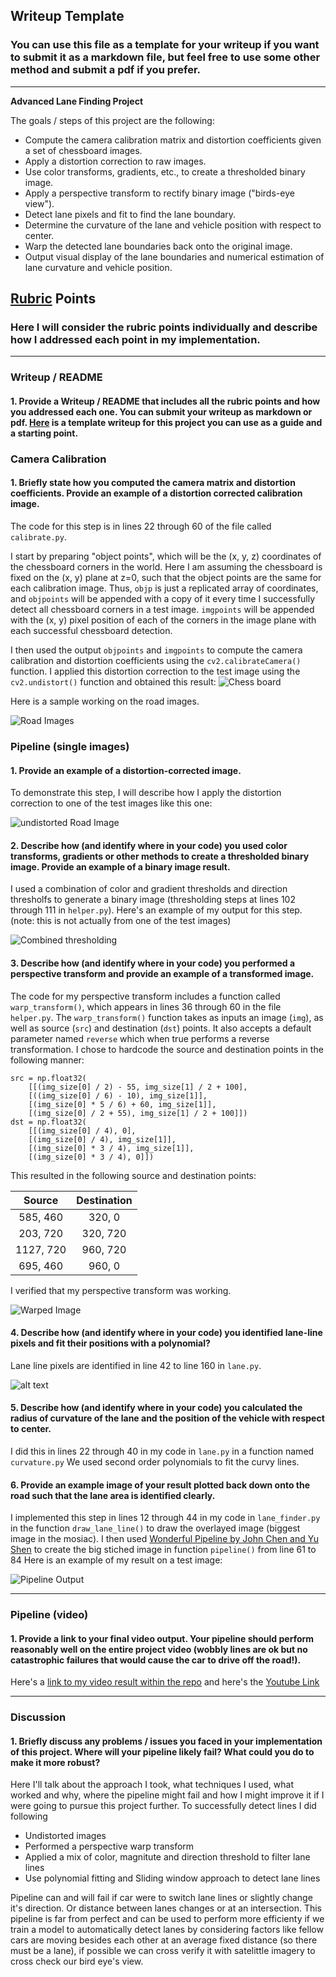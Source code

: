 ## Writeup Template
### You can use this file as a template for your writeup if you want to submit it as a markdown file, but feel free to use some other method and submit a pdf if you prefer.

---

**Advanced Lane Finding Project**

The goals / steps of this project are the following:

* Compute the camera calibration matrix and distortion coefficients given a set of chessboard images.
* Apply a distortion correction to raw images.
* Use color transforms, gradients, etc., to create a thresholded binary image.
* Apply a perspective transform to rectify binary image ("birds-eye view").
* Detect lane pixels and fit to find the lane boundary.
* Determine the curvature of the lane and vehicle position with respect to center.
* Warp the detected lane boundaries back onto the original image.
* Output visual display of the lane boundaries and numerical estimation of lane curvature and vehicle position.

[//]: # (Image References)

[image1]: ./examples/undistort_output.png "Undistorted"
[image2]: ./test_images/test1.jpg "Road Transformed"
[image3]: ./examples/binary_combo_example.jpg "Binary Example"
[image4]: ./examples/warped_straight_lines.jpg "Warp Example"
[image5]: ./examples/color_fit_lines.jpg "Fit Visual"
[image6]: ./examples/example_output.jpg "Output"
[video1]: ./project_video.mp4 "Video"
[chess_undistored]: ./output_images/chess_undistortion.png "Undistorted"

## [Rubric](https://review.udacity.com/#!/rubrics/571/view) Points
### Here I will consider the rubric points individually and describe how I addressed each point in my implementation.  

---
### Writeup / README

#### 1. Provide a Writeup / README that includes all the rubric points and how you addressed each one.  You can submit your writeup as markdown or pdf.  [Here](https://github.com/udacity/CarND-Advanced-Lane-Lines/blob/master/writeup_template.md) is a template writeup for this project you can use as a guide and a starting point.  



### Camera Calibration

#### 1. Briefly state how you computed the camera matrix and distortion coefficients. Provide an example of a distortion corrected calibration image.

The code for this step is in lines 22 through 60 of the file called `calibrate.py`.  

I start by preparing "object points", which will be the (x, y, z) coordinates of the chessboard corners in the world. Here I am assuming the chessboard is fixed on the (x, y) plane at z=0, such that the object points are the same for each calibration image.  Thus, `objp` is just a replicated array of coordinates, and `objpoints` will be appended with a copy of it every time I successfully detect all chessboard corners in a test image.  `imgpoints` will be appended with the (x, y) pixel position of each of the corners in the image plane with each successful chessboard detection.  

I then used the output `objpoints` and `imgpoints` to compute the camera calibration and distortion coefficients using the `cv2.calibrateCamera()` function.  I applied this distortion correction to the test image using the `cv2.undistort()` function and obtained this result:
![Chess board](./output_images/chess_undistortion.png)

Here is a sample working on the road images.

![Road Images](./output_images/road_image.png)

### Pipeline (single images)

#### 1. Provide an example of a distortion-corrected image.
To demonstrate this step, I will describe how I apply the distortion correction to one of the test images like this one:

![undistorted Road Image](./output_images/undistorted.png)
#### 2. Describe how (and identify where in your code) you used color transforms, gradients or other methods to create a thresholded binary image.  Provide an example of a binary image result.
I used a combination of color and gradient thresholds and direction thresholfs to generate a binary image (thresholding steps at lines 102 through 111 in `helper.py`).  Here's an example of my output for this step.  (note: this is not actually from one of the test images)

![Combined thresholding](./output_images/mixed_threshold.png)

#### 3. Describe how (and identify where in your code) you performed a perspective transform and provide an example of a transformed image.

The code for my perspective transform includes a function called `warp_transform()`, which appears in lines 36 through 60 in the file `helper.py`.  The `warp_transform()` function takes as inputs an image (`img`), as well as source (`src`) and destination (`dst`) points. It also accepts a default parameter named `reverse` which when true performs a reverse transformation. I chose to hardcode the source and destination points in the following manner:

```
src = np.float32(
    [[(img_size[0] / 2) - 55, img_size[1] / 2 + 100],
    [((img_size[0] / 6) - 10), img_size[1]],
    [(img_size[0] * 5 / 6) + 60, img_size[1]],
    [(img_size[0] / 2 + 55), img_size[1] / 2 + 100]])
dst = np.float32(
    [[(img_size[0] / 4), 0],
    [(img_size[0] / 4), img_size[1]],
    [(img_size[0] * 3 / 4), img_size[1]],
    [(img_size[0] * 3 / 4), 0]])

```
This resulted in the following source and destination points:

| Source        | Destination   |
|:-------------:|:-------------:|
| 585, 460      | 320, 0        |
| 203, 720      | 320, 720      |
| 1127, 720     | 960, 720      |
| 695, 460      | 960, 0        |

I verified that my perspective transform was working.

![Warped Image](./output_images/warped.png)

#### 4. Describe how (and identify where in your code) you identified lane-line pixels and fit their positions with a polynomial?

Lane line pixels are identified in line 42 to line 160 in `lane.py`.

![alt text][image5]

#### 5. Describe how (and identify where in your code) you calculated the radius of curvature of the lane and the position of the vehicle with respect to center.

I did this in lines 22 through 40 in my code in `lane.py` in a function named  `curvature.py`
We used second order polynomials to fit the curvy lines.
​​
​​

#### 6. Provide an example image of your result plotted back down onto the road such that the lane area is identified clearly.

I implemented this step in lines 12 through 44 in my code in `lane_finder.py` in the function `draw_lane_line()` to draw the overlayed image (biggest image in the mosiac).
I then used [Wonderful Pipeline by John Chen and Yu Shen](https://carnd-forums.udacity.com/questions/32706990/want-to-create-a-diagnostic-view-into-your-lane-finding-pipeline) to create the  big stiched image in function `pipeline()` from line 61 to 84
 Here is an example of my result on a test image:

![Pipeline Output](./output_images/pipeline_output.png)

---

### Pipeline (video)

#### 1. Provide a link to your final video output.  Your pipeline should perform reasonably well on the entire project video (wobbly lines are ok but no catastrophic failures that would cause the car to drive off the road!).

Here's a [link to my video result within the repo](./processed.mp4)
and here's the [Youtube Link](https://www.youtube.com/watch?v=7-_zk5LZuT4&feature=youtu.be)

---

### Discussion

#### 1. Briefly discuss any problems / issues you faced in your implementation of this project.  Where will your pipeline likely fail?  What could you do to make it more robust?

Here I'll talk about the approach I took, what techniques I used, what worked and why, where the pipeline might fail and how I might improve it if I were going to pursue this project further.
To successfully detect lines I did following
<ul>
<li> Undistorted images </li>
<li> Performed a perspective warp transform </li>
<li> Applied a mix of color, magnitute and direction threshold to filter lane lines </li>
<li> Use polynomial fitting and Sliding window approach to detect lane lines </li>
</ul>

Pipeline can and will fail if car were to switch lane lines or slightly change it's direction. Or distance between lanes changes or at an intersection. This pipeline is far from perfect and can be used to perform more efficienty if we train a model to automatically detect lanes by considering factors like fellow cars are moving besides each other at an average fixed distance (so there must be a lane), if possible we can cross verify it with satelittle imagery to cross check our bird eye's view.
